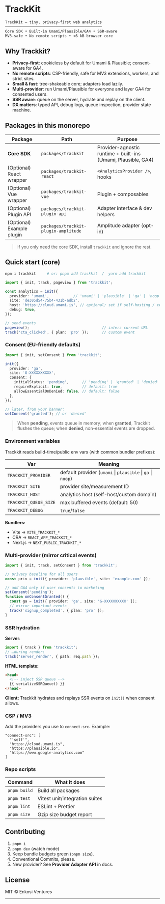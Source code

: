 # TrackKit

```txt
TrackKit — tiny, privacy-first web analytics
────────────────────────────────────────────
Core SDK • Built-in Umami/Plausible/GA4 • SSR-aware
MV3-safe • No remote scripts • <6 kB browser core
```

## Why Trackkit?

* **Privacy-first**: cookieless by default for Umami & Plausible; consent-aware for GA4.
* **No remote scripts**: CSP-friendly, safe for MV3 extensions, workers, and strict sites.
* **Small & fast**: tree-shakeable core; adapters load lazily.
* **Multi-provider**: run Umami/Plausible for everyone and layer GA4 for consented users.
* **SSR aware**: queue on the server, hydrate and replay on the client.
* **DX matters**: typed API, debug logs, queue inspection, provider state machine.

## Packages in this monorepo

| Package                   | Path                                 | Purpose                                                       |
| ------------------------- | ------------------------------------ | ------------------------------------------------------------- |
| **Core SDK**              | `packages/trackkit`                  | Provider-agnostic runtime + built-ins (Umami, Plausible, GA4) |
| (Optional) React wrapper  | `packages/trackkit-react`            | `<AnalyticsProvider />`, hooks                                |
| (Optional) Vue wrapper    | `packages/trackkit-vue`              | Plugin + composables                                          |
| (Optional) Plugin API     | `packages/trackkit-plugin-api`       | Adapter interface & dev helpers                               |
| (Optional) Example plugin | `packages/trackkit-plugin-amplitude` | Amplitude adapter (opt-in)                                    |

> If you only need the core SDK, install `trackkit` and ignore the rest.

## Quick start (core)

```bash
npm i trackkit     # or: pnpm add trackkit  /  yarn add trackkit
```

```ts
import { init, track, pageview } from 'trackkit';

const analytics = init({
  provider: 'umami',           // 'umami' | 'plausible' | 'ga' | 'noop'
  site: 'de305d54-75b4-431b-adb2',
  host: 'https://cloud.umami.is', // optional; set if self-hosting / custom domain
  debug: true,
});

// send events
pageview();                                 // infers current URL
track('cta_clicked', { plan: 'pro' });      // custom event
```

### Consent (EU-friendly defaults)

```ts
import { init, setConsent } from 'trackkit';

init({
  provider: 'ga',
  site: 'G-XXXXXXXXXX',
  consent: {
    initialStatus: 'pending',      // 'pending' | 'granted' | 'denied'
    requireExplicit: true,         // default: true
    allowEssentialOnDenied: false, // default: false
  },
});

// later, from your banner:
setConsent('granted'); // or 'denied'
```

> When **pending**, events queue in memory; when **granted**, Trackkit flushes the queue; when **denied**, non-essential events are dropped.

### Environment variables

Trackkit reads build-time/public env vars (with common bundler prefixes):

| Var                   | Meaning                                                     |
| --------------------- | ----------------------------------------------------------- |
| `TRACKKIT_PROVIDER`   | default provider (`umami` \| `plausible` \| `ga` \| `noop`) |
| `TRACKKIT_SITE`       | provider site/measurement ID                                |
| `TRACKKIT_HOST`       | analytics host (self-host/custom domain)                    |
| `TRACKKIT_QUEUE_SIZE` | max buffered events (default: 50)                           |
| `TRACKKIT_DEBUG`      | `true`/`false`                                              |

**Bundlers:**

* Vite → `VITE_TRACKKIT_*`
* CRA → `REACT_APP_TRACKKIT_*`
* Next.js → `NEXT_PUBLIC_TRACKKIT_*`

### Multi-provider (mirror critical events)

```ts
import { init, track, setConsent } from 'trackkit';

// privacy baseline for all users
const priv = init({ provider: 'plausible', site: 'example.com' });

// add GA4 only if user consents to marketing
setConsent('pending');
function onConsentGranted() {
  const ga = init({ provider: 'ga', site: 'G-XXXXXXXXXX' });
  // mirror important events
  track('signup_completed', { plan: 'pro' });
}
```

### SSR hydration

**Server:**

```ts
import { track } from 'trackkit';
// …during render:
track('server_render', { path: req.path });
```

**HTML template:**

```html
<head>
  <!-- inject SSR queue -->
  {{ serializeSSRQueue() }}
</head>
```

**Client:** Trackkit hydrates and replays SSR events on `init()` when consent allows.

### CSP / MV3

Add the providers you use to `connect-src`. Example:

```jsonc
"connect-src": [
  "'self'",
  "https://cloud.umami.is",
  "https://plausible.io",
  "https://www.google-analytics.com"
]
```

### Repo scripts

| Command      | What it does                   |
| ------------ | ------------------------------ |
| `pnpm build` | Build all packages             |
| `pnpm test`  | Vitest unit/integration suites |
| `pnpm lint`  | ESLint + Prettier              |
| `pnpm size`  | Gzip size budget report        |

## Contributing

1. `pnpm i`
2. `pnpm dev` (watch mode)
3. Keep bundle budgets green (`pnpm size`).
4. Conventional Commits, please.
5. New provider? See **Provider Adapter API** in docs.

## License

MIT © Enkosi Ventures

---
